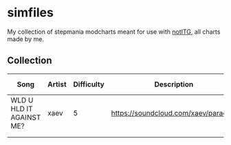 # simfiles
My collection of stepmania modcharts meant for use with [notITG](https://www.noti.tg/), all charts made by me.

## Collection
| Song                     | Artist | Difficulty | Description                          | Last Updated |
|--------------------------|--------|------------|--------------------------------------|--------------|
| WLD U HLD IT AGAINST ME? | xaev   | 5          | https://soundcloud.com/xaev/paradise | March 2025   |
|                          |        |            |                                      |              |
|                          |        |            |                                      |              |
